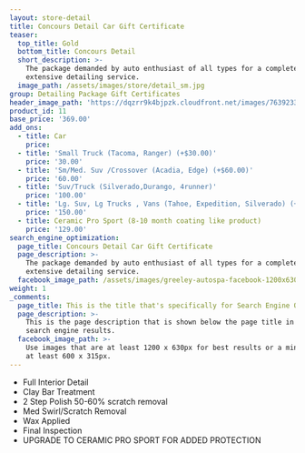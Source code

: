 ```yaml
---
layout: store-detail
title: Concours Detail Car Gift Certificate
teaser:
  top_title: Gold
  bottom_title: Concours Detail
  short_description: >-
    The package demanded by auto enthusiast of all types for a complete and
    extensive detailing service.
  image_path: /assets/images/store/detail_sm.jpg
group: Detailing Package Gift Certificates
header_image_path: 'https://dqzrr9k4bjpzk.cloudfront.net/images/7639233/342225154.jpg'
product_id: 11
base_price: '369.00'
add_ons:
  - title: Car
    price:
  - title: 'Small Truck (Tacoma, Ranger) (+$30.00)'
    price: '30.00'
  - title: 'Sm/Med. Suv /Crossover (Acadia, Edge) (+$60.00)'
    price: '60.00'
  - title: 'Suv/Truck (Silverado,Durango, 4runner)'
    price: '100.00'
  - title: 'Lg. Suv, Lg Trucks , Vans (Tahoe, Expedition​, Silverado) (+$90.00)'
    price: '150.00'
  - title: Ceramic Pro Sport (8-10 month coating like product)
    price: '129.00'
search_engine_optimization:
  page_title: Concours Detail Car Gift Certificate
  page_description: >-
    The package demanded by auto enthusiast of all types for a complete and
    extensive detailing service.
  facebook_image_path: /assets/images/greeley-autospa-facebook-1200x630.png
weight: 1
_comments:
  page_title: This is the title that's specifically for Search Engine Optimization.
  page_description: >-
    This is the page description that is shown below the page title in the
    search engine results.
  facebook_image_path: >-
    Use images that are at least 1200 x 630px for best results or a minimum of
    at least 600 x 315px.
---
```


* Full Interior Detail
* Clay Bar Treatment
* 2 Step Polish 50-60% scratch removal
* Med Swirl/Scratch Removal
* Wax Applied
* Final Inspection
* UPGRADE TO CERAMIC PRO SPORT FOR ADDED PROTECTION